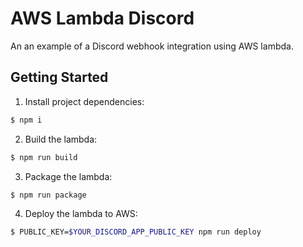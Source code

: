 # AWS Lambda Discord

An an example of a Discord webhook integration using AWS lambda.

## Getting Started

1. Install project dependencies:

```bash
$ npm i
```

2. Build the lambda:

```bash
$ npm run build
```

3. Package the lambda:

```bash
$ npm run package
```

4. Deploy the lambda to AWS:

```bash
$ PUBLIC_KEY=$YOUR_DISCORD_APP_PUBLIC_KEY npm run deploy
```
